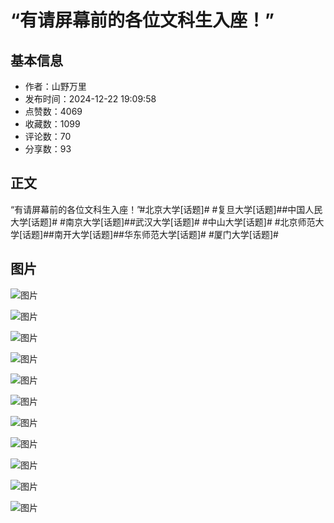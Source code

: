 # “有请屏幕前的各位文科生入座！”

## 基本信息

- 作者：山野万里
- 发布时间：2024-12-22 19:09:58
- 点赞数：4069
- 收藏数：1099
- 评论数：70
- 分享数：93

## 正文

“有请屏幕前的各位文科生入座！”#北京大学[话题]# #复旦大学[话题]##中国人民大学[话题]# #南京大学[话题]##武汉大学[话题]# #中山大学[话题]# #北京师范大学[话题]##南开大学[话题]##华东师范大学[话题]# #厦门大学[话题]#

## 图片

![图片](images/5dbfb704fd2687d9b690b29c2c242d5f.jpg)

![图片](images/a4e7278155f4f8894820fd251b736d75.jpg)

![图片](images/6b6d802b8224eb4a1c4976ba260df402.jpg)

![图片](images/b561e555b27de09d63beece0cf68b6c8.jpg)

![图片](images/a987162d26712709dd96b30d3efb98d5.jpg)

![图片](images/a51f3c934d010f73bba66a5199f68d88.jpg)

![图片](images/13434ca36bd9c5a89c4e66416b3e2753.jpg)

![图片](images/3d9c32009469ec55e4fcf6ee27fdbf7c.jpg)

![图片](images/b4f238bce422d1f3771ebb92fa23a2b4.jpg)

![图片](images/2333c6044a6e09d1b5d4c4d4bb4a7192.jpg)

![图片](images/6b01e4c56704e49a77b59fdeaf82b389.jpg)

